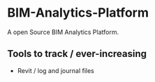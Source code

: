 

# BIM-Analytics-Platform
A open Source BIM Analytics Platform. 


## Tools to track / ever-increasing
- Revit / log and journal files
